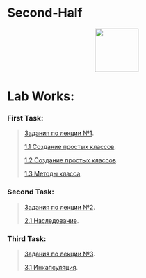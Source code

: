 # Second-Half

<div id="header" align="center">
  <img src="https://media0.giphy.com/media/i4MAH84pqe2m2aVojc/giphy.gif?cid=ecf05e478l8266nysrnv948q4fjky8woas1prwea8b9w25e7&rid=giphy.gif&ct=g" width="100"/>
</div>

# Lab Works:

### First Task:
> [Задания по лекции №1](/LectionT.ipynb).
>
> [1.1 Создание простых классов](/Task_1_1_1.ipynb).
>
> [1.2 Создание простых классов](/Task_1_2_1.ipynb).
>
> [1.3 Методы класса](/Task_1_3.ipynb).


### Second Task:
> [Задания по лекции №2](/Lection_2sm.ipynb).
>
> [2.1 Наследование](/Task_2_1.ipynb).


### Third Task:
> [Задания по лекции №3](/Lection_3sm.ipynb).
>
> [3.1 Инкапсуляция](/Task_3_1.ipynb).
